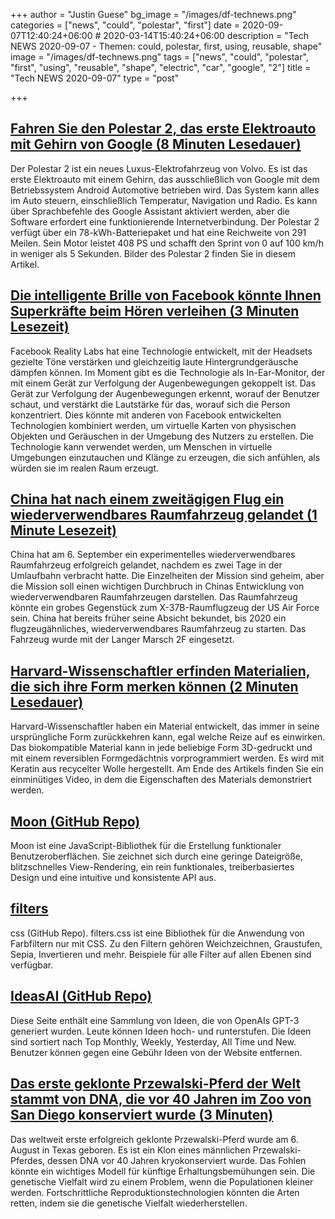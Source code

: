 +++
author = "Justin Guese"
bg_image = "/images/df-technews.png"
categories = ["news", "could", "polestar", "first"]
date = 2020-09-07T12:40:24+06:00 # 2020-03-14T15:40:24+06:00
description = "Tech NEWS 2020-09-07 - Themen: could, polestar, first, using, reusable, shape"
image = "/images/df-technews.png"
tags = ["news", "could", "polestar", "first", "using", "reusable", "shape", "electric", "car", "google", "2"]
title = "Tech NEWS 2020-09-07"
type = "post"

+++

## [Fahren Sie den Polestar 2, das erste Elektroauto mit Gehirn von Google (8 Minuten Lesedauer)](https://www.theverge.com/21365032/polestar-2-hands-on-first-drive-electric-/1/01000174680952a0-35ca9654-d396-4945-a827-8f6af7b71b58-000000/2OM_qBMxJB70xWHliEScc1ddi2d8U8RVOHjGd5UarRw=157)

 Der Polestar 2 ist ein neues Luxus-Elektrofahrzeug von Volvo. Es ist das erste Elektroauto mit einem Gehirn, das ausschließlich von Google mit dem Betriebssystem Android Automotive betrieben wird. Das System kann alles im Auto steuern, einschließlich Temperatur, Navigation und Radio. Es kann über Sprachbefehle des Google Assistant aktiviert werden, aber die Software erfordert eine funktionierende Internetverbindung. Der Polestar 2 verfügt über ein 78-kWh-Batteriepaket und hat eine Reichweite von 291 Meilen. Sein Motor leistet 408 PS und schafft den Sprint von 0 auf 100 km/h in weniger als 5 Sekunden. Bilder des Polestar 2 finden Sie in diesem Artikel.

## [Die intelligente Brille von Facebook könnte Ihnen Superkräfte beim Hören verleihen (3 Minuten Lesezeit)](https://www.zdnet.com/article/facebooks-smart-glasses-could-give-you-hearing-superpowers/?ftag=TRE-03-10aaa6b&bhid=29186665253021820730076061372889&mid=13027188&cid=2227130315/1/01000174680952a0-35ca9654-d396-4945-a827-8f6af7b71b58-000000/XwjfLG-J36LWWUESDAq6KiTQUBEwo898-WLq38JaQjc=157)

 Facebook Reality Labs hat eine Technologie entwickelt, mit der Headsets gezielte Töne verstärken und gleichzeitig laute Hintergrundgeräusche dämpfen können. Im Moment gibt es die Technologie als In-Ear-Monitor, der mit einem Gerät zur Verfolgung der Augenbewegungen gekoppelt ist. Das Gerät zur Verfolgung der Augenbewegungen erkennt, worauf der Benutzer schaut, und verstärkt die Lautstärke für das, worauf sich die Person konzentriert. Dies könnte mit anderen von Facebook entwickelten Technologien kombiniert werden, um virtuelle Karten von physischen Objekten und Geräuschen in der Umgebung des Nutzers zu erstellen. Die Technologie kann verwendet werden, um Menschen in virtuelle Umgebungen einzutauchen und Klänge zu erzeugen, die sich anfühlen, als würden sie im realen Raum erzeugt.

## [China hat nach einem zweitägigen Flug ein wiederverwendbares Raumfahrzeug gelandet (1 Minute Lesezeit)](https://www.engadget.com/china-lands-reusable-spacecraft-173115815.html/1/01000174680952a0-35ca9654-d396-4945-a827-8f6af7b71b58-000000/XUvyQzyIYtYfOWB9scSeIjiFFZwCd4Xe_fzljb0t6tA=157)

 China hat am 6. September ein experimentelles wiederverwendbares Raumfahrzeug erfolgreich gelandet, nachdem es zwei Tage in der Umlaufbahn verbracht hatte. Die Einzelheiten der Mission sind geheim, aber die Mission soll einen wichtigen Durchbruch in Chinas Entwicklung von wiederverwendbaren Raumfahrzeugen darstellen. Das Raumfahrzeug könnte ein grobes Gegenstück zum X-37B-Raumflugzeug der US Air Force sein. China hat bereits früher seine Absicht bekundet, bis 2020 ein flugzeugähnliches, wiederverwendbares Raumfahrzeug zu starten. Das Fahrzeug wurde mit der Langer Marsch 2F eingesetzt.

## [Harvard-Wissenschaftler erfinden Materialien, die sich ihre Form merken können (2 Minuten Lesedauer)](https://interestingengineering.com/harvard-scientists-invent-materials-that-can-remember-their-shape/1/01000174680952a0-35ca9654-d396-4945-a827-8f6af7b71b58-000000/kzZNZ0R4rzWwXKIXJo5TQw0-8Bq2r56J1pbmSaIJWk8=157)

 Harvard-Wissenschaftler haben ein Material entwickelt, das immer in seine ursprüngliche Form zurückkehren kann, egal welche Reize auf es einwirken. Das biokompatible Material kann in jede beliebige Form 3D-gedruckt und mit einem reversiblen Formgedächtnis vorprogrammiert werden. Es wird mit Keratin aus recycelter Wolle hergestellt. Am Ende des Artikels finden Sie ein einminütiges Video, in dem die Eigenschaften des Materials demonstriert werden.

## [Moon (GitHub Repo)](https://github.com/kbrsh/moon/1/01000174680952a0-35ca9654-d396-4945-a827-8f6af7b71b58-000000/NeiRLF9xdegB4fNepIHSdLRG8BQ8XJkU1t2vEBg4YIo=157)

 Moon ist eine JavaScript-Bibliothek für die Erstellung funktionaler Benutzeroberflächen. Sie zeichnet sich durch eine geringe Dateigröße, blitzschnelles View-Rendering, ein rein funktionales, treiberbasiertes Design und eine intuitive und konsistente API aus.

## [filters](https://bansal.io/filters-css/1/01000174680952a0-35ca9654-d396-4945-a827-8f6af7b71b58-000000/q0gOGHVIJzfmAdKxoMtU1Nit-VM2NZSLzemdeyuD1Uk=157)

css (GitHub Repo). filters.css ist eine Bibliothek für die Anwendung von Farbfiltern nur mit CSS. Zu den Filtern gehören Weichzeichnen, Graustufen, Sepia, Invertieren und mehr. Beispiele für alle Filter auf allen Ebenen sind verfügbar.

## [IdeasAI (GitHub Repo)](https://ideasai.net//1/01000174680952a0-35ca9654-d396-4945-a827-8f6af7b71b58-000000/57l54kGmQd265seQ4TevV_eaE_AL1DCdplMIyTfOhxs=157)

 Diese Seite enthält eine Sammlung von Ideen, die von OpenAIs GPT-3 generiert wurden. Leute können Ideen hoch- und runterstufen. Die Ideen sind sortiert nach Top Monthly, Weekly, Yesterday, All Time und New. Benutzer können gegen eine Gebühr Ideen von der Website entfernen.

## [Das erste geklonte Przewalski-Pferd der Welt stammt von DNA, die vor 40 Jahren im Zoo von San Diego konserviert wurde (3 Minuten)](http://www.inparkmagazine.com/sdzg-przewalski-horse-clone/?fbclid=IwAR3Tyir_BWVvRaGQ79uuVeJDBTrWluAeqHDpxhhyWQ2DOP2jCIoeGqG5Ql8/1/01000174680952a0-35ca9654-d396-4945-a827-8f6af7b71b58-000000/eHpCpvYcPzkeZEWxIqiU0rHYCZLCPwTsOCuj49GFH34=157)

 Das weltweit erste erfolgreich geklonte Przewalski-Pferd wurde am 6. August in Texas geboren. Es ist ein Klon eines männlichen Przewalski-Pferdes, dessen DNA vor 40 Jahren kryokonserviert wurde. Das Fohlen könnte ein wichtiges Modell für künftige Erhaltungsbemühungen sein. Die genetische Vielfalt wird zu einem Problem, wenn die Populationen kleiner werden. Fortschrittliche Reproduktionstechnologien könnten die Arten retten, indem sie die genetische Vielfalt wiederherstellen.

